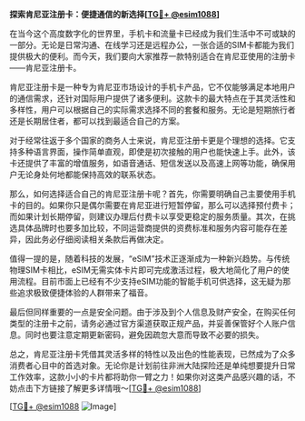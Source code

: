 **探索肯尼亚注册卡：便捷通信的新选择[[TG💪+ @esim1088](https://t.me/s/esim1088)]**

在当今这个高度数字化的世界里，手机卡和流量卡已经成为我们生活中不可或缺的一部分。无论是日常沟通、在线学习还是远程办公，一张合适的SIM卡都能为我们提供极大的便利。而今天，我们要向大家推荐一款特别适合在肯尼亚使用的注册卡——肯尼亚注册卡。

肯尼亚注册卡是一种专为肯尼亚市场设计的手机卡产品，它不仅能够满足本地用户的通信需求，还针对国际用户提供了诸多便利。这款卡的最大特点在于其灵活性和多样性，用户可以根据自己的实际需求选择不同的套餐和服务。无论是短期旅行者还是长期居住者，都可以找到最适合自己的方案。

对于经常往返于多个国家的商务人士来说，肯尼亚注册卡更是个理想的选择。它支持多种语言界面，操作简单直观，即使是初次接触的用户也能快速上手。此外，该卡还提供了丰富的增值服务，如语音通话、短信发送以及高速上网等功能，确保用户无论身处何地都能保持高效的联系状态。

那么，如何选择适合自己的肯尼亚注册卡呢？首先，你需要明确自己主要使用手机卡的目的。如果你只是偶尔需要在肯尼亚进行短暂停留，那么可以选择预付费卡；而如果计划长期停留，则建议办理后付费卡以享受更稳定的服务质量。其次，在挑选具体品牌时也要多加比较，不同运营商提供的资费标准和服务内容可能存在差异，因此务必仔细阅读相关条款后再做决定。

值得一提的是，随着科技的发展，“eSIM”技术正逐渐成为一种新兴趋势。与传统物理SIM卡相比，eSIM无需实体卡片即可完成激活过程，极大地简化了用户的使用流程。目前市面上已经有不少支持eSIM功能的智能手机可供选择，这无疑为那些追求极致便捷体验的人群带来了福音。

最后但同样重要的一点是安全问题。由于涉及到个人信息及财产安全，在购买任何类型的注册卡之前，请务必通过官方渠道获取正规产品，并妥善保管好个人账户信息。同时也要注意定期更新密码，避免因疏忽大意而导致不必要的损失。

总之，肯尼亚注册卡凭借其灵活多样的特性以及出色的性能表现，已然成为了众多消费者心目中的首选对象。无论你是计划前往非洲大陆探险还是单纯想要提升日常工作效率，这款小小的卡片都将助你一臂之力！如果你对这类产品感兴趣的话，不妨点击下方链接了解更多详情哦～[[TG💪+ @esim1088](https://t.me/s/esim1088)]

[[TG💪+ @esim1088](https://t.me/s/esim1088) ![Image](https://i.postimg.cc/4NQfJmqS/Snipaste-2025-05-13-00-14-12.png)]